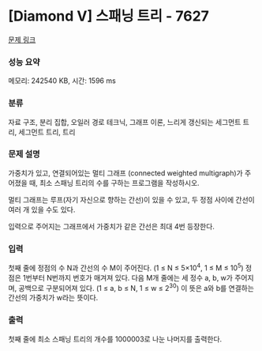 # [Diamond V] 스패닝 트리 - 7627 

[문제 링크](https://www.acmicpc.net/problem/7627) 

### 성능 요약

메모리: 242540 KB, 시간: 1596 ms

### 분류

자료 구조, 분리 집합, 오일러 경로 테크닉, 그래프 이론, 느리게 갱신되는 세그먼트 트리, 세그먼트 트리, 트리

### 문제 설명

<p>가중치가 있고, 연결되어있는 멀티 그래프 (connected weighted multigraph)가 주어졌을 때, 최소 스패닝 트리의 수를 구하는 프로그램을 작성하시오.</p>

<p>멀티 그래프는 루프(자기 자신으로 향하는 간선)이 있을 수 있고, 두 정점 사이에 간선이 여러 개 있을 수도 있다.</p>

<p>입력으로 주어지는 그래프에서 가중치가 같은 간선은 최대 4번 등장한다.</p>

### 입력 

 <p>첫째 줄에 정점의 수 N과 간선의 수 M이 주어진다. (1 ≤ N ≤ 5×10<sup>4</sup>, 1 ≤ M ≤ 10<sup>5</sup>) 정점은 1번부터 N번까지 번호가 매겨져 있다. 다음 M개 줄에는 세 정수 a, b, w가 주어지며, 공백으로 구분되어져 있다. (1 ≤ a, b ≤ N, 1 ≤ w ≤ 2<sup>30</sup>) 이 뜻은 a와 b를 연결하는 간선의 가중치가 w라는 뜻이다.</p>

### 출력 

 <p>첫째 줄에 최소 스패닝 트리의 개수를 1000003로 나눈 나머지를 출력한다.</p>

